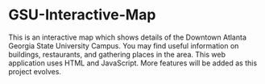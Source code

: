 # GSU-Interactive-Map
This is an interactive map which shows details of the Downtown Atlanta Georgia State University Campus.
You may find useful information on buildings, restaurants, and gathering places in the area.
This web application uses HTML and JavaScript.
More features will be added as this project evolves.
